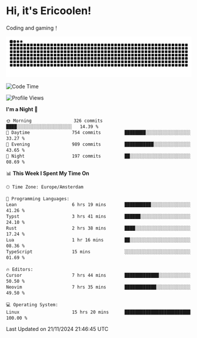 # Hi, it's Ericoolen!
Coding and gaming！

<picture>
  <source media="(prefers-color-scheme: dark)" srcset="https://raw.githubusercontent.com/Eric-Song-Nop/Eric-Song-Nop/output/github-contribution-grid-snake-dark.svg">
  <source media="(prefers-color-scheme: light)" srcset="https://raw.githubusercontent.com/Eric-Song-Nop/Eric-Song-Nop/output/github-contribution-grid-snake.svg">
  <img alt="github contribution grid snake animation" src="https://raw.githubusercontent.com/Eric-Song-Nop/Eric-Song-Nop/output/github-contribution-grid-snake.svg">
</picture>

<!--START_SECTION:waka-->
![Code Time](http://img.shields.io/badge/Code%20Time-1%2C596%20hrs%2051%20mins-blue)

![Profile Views](http://img.shields.io/badge/Profile%20Views-7-blue)

**I'm a Night 🦉** 

```text
🌞 Morning                326 commits         ████░░░░░░░░░░░░░░░░░░░░░   14.39 % 
🌆 Daytime                754 commits         ████████░░░░░░░░░░░░░░░░░   33.27 % 
🌃 Evening                989 commits         ███████████░░░░░░░░░░░░░░   43.65 % 
🌙 Night                  197 commits         ██░░░░░░░░░░░░░░░░░░░░░░░   08.69 % 
```


📊 **This Week I Spent My Time On** 

```text
🕑︎ Time Zone: Europe/Amsterdam

💬 Programming Languages: 
Lean                     6 hrs 19 mins       ██████████░░░░░░░░░░░░░░░   41.26 % 
Typst                    3 hrs 41 mins       ██████░░░░░░░░░░░░░░░░░░░   24.10 % 
Rust                     2 hrs 38 mins       ████░░░░░░░░░░░░░░░░░░░░░   17.24 % 
Lua                      1 hr 16 mins        ██░░░░░░░░░░░░░░░░░░░░░░░   08.36 % 
TypeScript               15 mins             ░░░░░░░░░░░░░░░░░░░░░░░░░   01.69 % 

🔥 Editors: 
Cursor                   7 hrs 44 mins       █████████████░░░░░░░░░░░░   50.50 % 
Neovim                   7 hrs 35 mins       ████████████░░░░░░░░░░░░░   49.50 % 

💻 Operating System: 
Linux                    15 hrs 20 mins      █████████████████████████   100.00 % 
```


 Last Updated on 21/11/2024 21:46:45 UTC
<!--END_SECTION:waka-->
